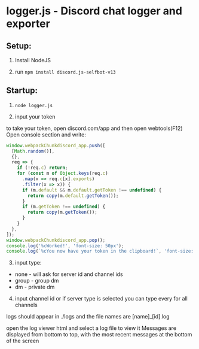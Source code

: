 # logger.js - Discord chat logger and exporter

## Setup:

1. Install NodeJS

2. run `npm install discord.js-selfbot-v13`

## Startup:

1. `node logger.js`

2. input your token

to take your token, open discord.com/app and then open webtools(F12)
Open console section and write:
```javascript
window.webpackChunkdiscord_app.push([
  [Math.random()],
  {},
  req => {
    if (!req.c) return;
    for (const m of Object.keys(req.c)
      .map(x => req.c[x].exports)
      .filter(x => x)) {
      if (m.default && m.default.getToken !== undefined) {
        return copy(m.default.getToken());
      }
      if (m.getToken !== undefined) {
        return copy(m.getToken());
      }
    }
  },
]);
window.webpackChunkdiscord_app.pop();
console.log('%cWorked!', 'font-size: 50px');
console.log(`%cYou now have your token in the clipboard!`, 'font-size: 16px');
```
3. input type:

- none - will ask for server id and channel ids
- group - group dm
- dm - private dm

4. input channel id or if server type is selected you can type every for all channels

logs should appear in ./logs and the file names are [name]_[id].log

open the log viewer html and select a log file to view it
Messages are displayed from bottom to top, with the most recent messages at the bottom of the screen
